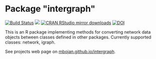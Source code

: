 # Package "intergraph"

[![Build Status](https://travis-ci.org/mbojan/intergraph.png?branch=master)](https://travis-ci.org/mbojan/intergraph)
[![](http://www.r-pkg.org/badges/version/intergraph)](http://www.r-pkg.org/pkg/intergraph)
[![CRAN RStudio mirror downloads](http://cranlogs.r-pkg.org/badges/intergraph)](http://www.r-pkg.org/pkg/intergraph)
[![DOI](https://zenodo.org/badge/doi/10.5281/zenodo.19148.svg)](http://dx.doi.org/10.5281/zenodo.19148)

This is an R package implementing methods for converting network data objects
between classes defined in other packages. Currently supported classes:
network, igraph.

See projects web page on [mbojan.github.io/intergraph](http://mbojan.github.io/intergraph).
